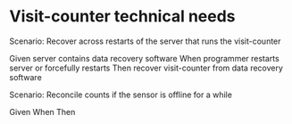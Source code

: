 # Visit-counter technical needs

Scenario: Recover across restarts of the server
that runs the visit-counter

  Given server contains data recovery software
  When programmer restarts server or forcefully restarts
  Then recover visit-counter from data recovery software

Scenario: Reconcile counts if the sensor is offline for a while

  Given
  When
  Then
